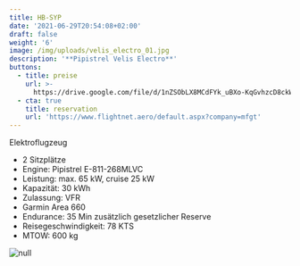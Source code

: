 ```yaml
---
title: HB-SYP
date: '2021-06-29T20:54:08+02:00'
draft: false
weight: '6'
image: /img/uploads/velis_electro_01.jpg
description: '**Pipistrel Velis Electro**'
buttons:
  - title: preise
    url: >-
      https://drive.google.com/file/d/1nZSObLX8MCdFYk_uBXo-KqGvhzcD8ckW/view?usp=sharing
  - cta: true
    title: reservation
    url: 'https://www.flightnet.aero/default.aspx?company=mfgt'
---
```

Elektroflugzeug

* 2 Sitzplätze
* Engine: Pipistrel E-811-268MLVC
* Leistung: max. 65 kW, cruise 25 kW
* Kapazität: 30 kWh
* Zulassung: VFR
* Garmin Area 660
* Endurance: 35 Min zusätzlich gesetzlicher Reserve
* Reisegeschwindigkeit: 78 KTS
* MTOW: 600 kg

![null](/img/uploads/Pipistrel_Velis_Instrumentpanel.jpg)

